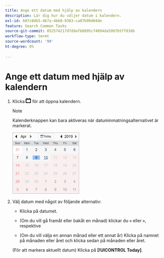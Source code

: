 ```yaml
---
title: Ange ett datum med hjälp av kalendern
description: Lär dig hur du väljer datum i kalendern.
exl-id: b07c0db5-4b7a-4b60-9383-ca07b99404de
feature: Search Common Tasks
source-git-commit: 052574217d7ddafb8895c74094da5997b5ff83db
workflow-type: tm+mt
source-wordcount: '99'
ht-degree: 0%

---
```


# Ange ett datum med hjälp av kalendern

1. Klicka ![Knappen Kalender](/help/search-social-commerce/assets/calendar-date-range.png "Knappen Kalender") för att öppna kalendern.

   >[!NOTE]
   >
   >Kalenderknappen kan bara aktiveras när datuminmatningsalternativet är markerat.

   ![Öppen kalender](/help/search-social-commerce/assets/calendar-full.png "Öppen kalender")

1. Välj datum med något av följande alternativ:

   * Klicka på datumet.

   * (Om du vill gå framåt eller bakåt en månad) klickar du **`<`** eller **`>`**, respektive

   * (Om du vill välja en annan månad eller ett annat år) Klicka på namnet på månaden eller året och klicka sedan på månaden eller året.

   (För att markera aktuellt datum) Klicka på **[!UICONTROL Today]**.
